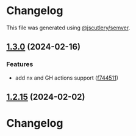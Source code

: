 # Changelog

This file was generated using [@jscutlery/semver](https://github.com/jscutlery/semver).

## [1.3.0](https://github.com/RedHatInsights/javascript-clients/compare/@redhat-cloud-services/catalog-client-1.2.14...@redhat-cloud-services/catalog-client-1.3.0) (2024-02-16)


### Features

* add nx and GH actions support ([f744511](https://github.com/RedHatInsights/javascript-clients/commit/f744511308bf530dd53724792939e133c8d7cf22))

## [1.2.15](https://github.com/RedHatInsights/javascript-clients/compare/@redhat-cloud-services/catalog-client-1.2.14...@redhat-cloud-services/catalog-client-1.2.15) (2024-02-02)

# Changelog